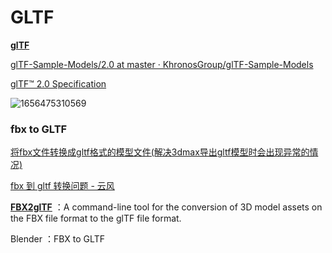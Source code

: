 # GLTF

**[glTF](https://github.com/KhronosGroup/glTF)**

[glTF-Sample-Models/2.0 at master · KhronosGroup/glTF-Sample-Models](https://github.com/KhronosGroup/glTF-Sample-Models/tree/master/2.0)

[glTF™ 2.0 Specification](https://registry.khronos.org/glTF/specs/2.0/glTF-2.0.html#foreword)

![1656475310569](image/README/1656475310569.png)

### fbx to GLTF

[将fbx文件转换成gltf格式的模型文件(解决3dmax导出gltf模型时会出现异常的情况)](https://blog.csdn.net/weixin_44870969/article/details/125433999)

[fbx 到 gltf 转换问题 - 云风](https://blog.codingnow.com/2021/03/fbx_gltf.html)

**[FBX2glTF](https://github.com/facebookincubator/FBX2glTF)** ：A command-line tool for the conversion of 3D model assets on the FBX file format to the glTF file format.

Blender ：FBX to GLTF

